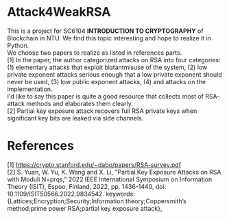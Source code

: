 # Attack4WeakRSA  
This is a project for SC6104 **INTRODUCTION TO CRYPTOGRAPHY** of Blockchain in NTU. We find this topic interesting and hope to realize it in Python.  
We choose two papers to realize as listed in references parts.  
[1] In the paper, the author categorized attacks on RSA into four categories: (1) elementary attacks that exploit blatantmisuse of the system, (2) low private exponent attacks serious enough that a low private exponent should never be used, (3) low public exponent attacks, (4) and attacks on the implementation.  
I'd like to say this paper is quite a good resource that collects most of RSA-attack methods and elaborates them clearly.  
[2] Partial key exposure attack recovers full RSA private keys when significant key bits are leaked via side channels. 
# References
[1] https://crypto.stanford.edu/~dabo/papers/RSA-survey.pdf  
[2] S. Yuan, W. Yu, K. Wang and X. Li, "Partial Key Exposure Attacks on RSA with Moduli N=prqs," 2022 IEEE International Symposium on Information Theory (ISIT), Espoo, Finland, 2022, pp. 1436-1440, doi: 10.1109/ISIT50566.2022.9834542. keywords: {Lattices;Encryption;Security;Information theory;Coppersmith’s method;prime power RSA;partial key exposure attack},
